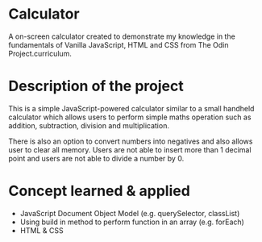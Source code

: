 # Calculator
A on-screen calculator created to demonstrate my knowledge in the fundamentals of Vanilla JavaScript, HTML and CSS from The Odin Project.curriculum.

# Description of the project
This is a simple JavaScript-powered calculator similar to a small handheld calculator which allows users to perform simple maths operation such as addition, subtraction, division and multiplication.

There is also an option to convert numbers into negatives and also allows user to clear all memory. Users are not able to insert more than 1 decimal point and users are not able to divide a number by 0.

# Concept learned & applied
- JavaScript Document Object Model (e.g. querySelector, classList)
- Using build in method to perform function in an array (e.g. forEach)
- HTML & CSS